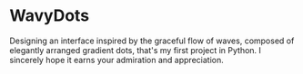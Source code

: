 # WavyDots
Designing an interface inspired by the graceful flow of waves, composed of elegantly arranged gradient dots, that's my first project in Python. I sincerely hope it earns your admiration and appreciation.
